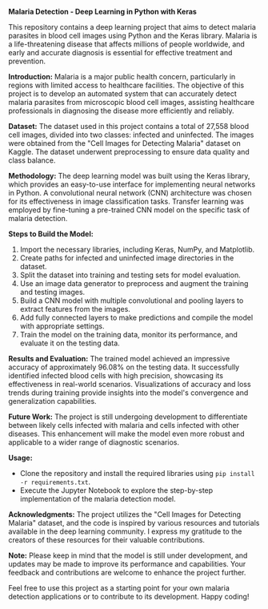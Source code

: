 **Malaria Detection - Deep Learning in Python with Keras**

This repository contains a deep learning project that aims to detect malaria parasites in blood cell images using Python and the Keras library. Malaria is a life-threatening disease that affects millions of people worldwide, and early and accurate diagnosis is essential for effective treatment and prevention.

**Introduction:**
Malaria is a major public health concern, particularly in regions with limited access to healthcare facilities. The objective of this project is to develop an automated system that can accurately detect malaria parasites from microscopic blood cell images, assisting healthcare professionals in diagnosing the disease more efficiently and reliably.

**Dataset:**
The dataset used in this project contains a total of 27,558 blood cell images, divided into two classes: infected and uninfected. The images were obtained from the "Cell Images for Detecting Malaria" dataset on Kaggle. The dataset underwent preprocessing to ensure data quality and class balance.

**Methodology:**
The deep learning model was built using the Keras library, which provides an easy-to-use interface for implementing neural networks in Python. A convolutional neural network (CNN) architecture was chosen for its effectiveness in image classification tasks. Transfer learning was employed by fine-tuning a pre-trained CNN model on the specific task of malaria detection.

**Steps to Build the Model:**
1. Import the necessary libraries, including Keras, NumPy, and Matplotlib.
2. Create paths for infected and uninfected image directories in the dataset.
3. Split the dataset into training and testing sets for model evaluation.
4. Use an image data generator to preprocess and augment the training and testing images.
5. Build a CNN model with multiple convolutional and pooling layers to extract features from the images.
6. Add fully connected layers to make predictions and compile the model with appropriate settings.
7. Train the model on the training data, monitor its performance, and evaluate it on the testing data.

**Results and Evaluation:**
The trained model achieved an impressive accuracy of approximately 96.08% on the testing data. It successfully identified infected blood cells with high precision, showcasing its effectiveness in real-world scenarios. Visualizations of accuracy and loss trends during training provide insights into the model's convergence and generalization capabilities.

**Future Work:**
The project is still undergoing development to differentiate between likely cells infected with malaria and cells infected with other diseases. This enhancement will make the model even more robust and applicable to a wider range of diagnostic scenarios.

**Usage:**
- Clone the repository and install the required libraries using `pip install -r requirements.txt`.
- Execute the Jupyter Notebook to explore the step-by-step implementation of the malaria detection model.

**Acknowledgments:**
The project utilizes the "Cell Images for Detecting Malaria" dataset, and the code is inspired by various resources and tutorials available in the deep learning community. I express my gratitude to the creators of these resources for their valuable contributions.

**Note:**
Please keep in mind that the model is still under development, and updates may be made to improve its performance and capabilities. Your feedback and contributions are welcome to enhance the project further.

Feel free to use this project as a starting point for your own malaria detection applications or to contribute to its development. Happy coding!
